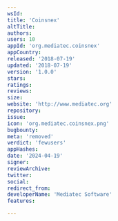 ```yaml
---
wsId: 
title: 'Coinsnex'
altTitle: 
authors: 
users: 10
appId: 'org.mediatec.coinsnex'
appCountry: 
released: '2018-07-19'
updated: '2018-07-19'
version: '1.0.0'
stars: 
ratings: 
reviews: 
size: 
website: 'http://www.mediatec.org'
repository: 
issue: 
icon: 'org.mediatec.coinsnex.png'
bugbounty: 
meta: 'removed'
verdict: 'fewusers'
appHashes: 
date: '2024-04-19'
signer: 
reviewArchive: 
twitter: 
social: 
redirect_from: 
developerName: 'Mediatec Software'
features: 

---
```


